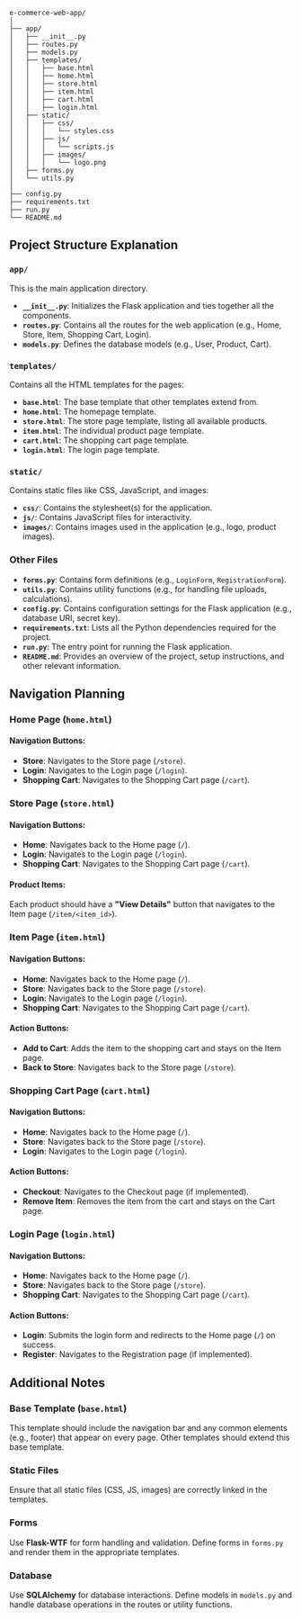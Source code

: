 ```plaintext
e-commerce-web-app/
│
├── app/
│   ├── __init__.py
│   ├── routes.py
│   ├── models.py
│   ├── templates/
│   │   ├── base.html
│   │   ├── home.html
│   │   ├── store.html
│   │   ├── item.html
│   │   ├── cart.html
│   │   ├── login.html
│   ├── static/
│   │   ├── css/
│   │   │   └── styles.css
│   │   ├── js/
│   │   │   └── scripts.js
│   │   ├── images/
│   │   │   └── logo.png
│   ├── forms.py
│   └── utils.py
│
├── config.py
├── requirements.txt
├── run.py
└── README.md
```

## Project Structure Explanation

### `app/`
This is the main application directory.

- **`__init__.py`**: Initializes the Flask application and ties together all the components.
- **`routes.py`**: Contains all the routes for the web application (e.g., Home, Store, Item, Shopping Cart, Login).
- **`models.py`**: Defines the database models (e.g., User, Product, Cart).

### `templates/`
Contains all the HTML templates for the pages:

- **`base.html`**: The base template that other templates extend from.
- **`home.html`**: The homepage template.
- **`store.html`**: The store page template, listing all available products.
- **`item.html`**: The individual product page template.
- **`cart.html`**: The shopping cart page template.
- **`login.html`**: The login page template.

### `static/`
Contains static files like CSS, JavaScript, and images:

- **`css/`**: Contains the stylesheet(s) for the application.
- **`js/`**: Contains JavaScript files for interactivity.
- **`images/`**: Contains images used in the application (e.g., logo, product images).

### Other Files

- **`forms.py`**: Contains form definitions (e.g., `LoginForm`, `RegistrationForm`).
- **`utils.py`**: Contains utility functions (e.g., for handling file uploads, calculations).
- **`config.py`**: Contains configuration settings for the Flask application (e.g., database URI, secret key).
- **`requirements.txt`**: Lists all the Python dependencies required for the project.
- **`run.py`**: The entry point for running the Flask application.
- **`README.md`**: Provides an overview of the project, setup instructions, and other relevant information.

## Navigation Planning

### **Home Page (`home.html`)**

#### **Navigation Buttons:**
- **Store**: Navigates to the Store page (`/store`).
- **Login**: Navigates to the Login page (`/login`).
- **Shopping Cart**: Navigates to the Shopping Cart page (`/cart`).

### **Store Page (`store.html`)**

#### **Navigation Buttons:**
- **Home**: Navigates back to the Home page (`/`).
- **Login**: Navigates to the Login page (`/login`).
- **Shopping Cart**: Navigates to the Shopping Cart page (`/cart`).

#### **Product Items:**
Each product should have a **"View Details"** button that navigates to the Item page (`/item/<item_id>`).

### **Item Page (`item.html`)**

#### **Navigation Buttons:**
- **Home**: Navigates back to the Home page (`/`).
- **Store**: Navigates back to the Store page (`/store`).
- **Login**: Navigates to the Login page (`/login`).
- **Shopping Cart**: Navigates to the Shopping Cart page (`/cart`).

#### **Action Buttons:**
- **Add to Cart**: Adds the item to the shopping cart and stays on the Item page.
- **Back to Store**: Navigates back to the Store page (`/store`).

### **Shopping Cart Page (`cart.html`)**

#### **Navigation Buttons:**
- **Home**: Navigates back to the Home page (`/`).
- **Store**: Navigates back to the Store page (`/store`).
- **Login**: Navigates to the Login page (`/login`).

#### **Action Buttons:**
- **Checkout**: Navigates to the Checkout page (if implemented).
- **Remove Item**: Removes the item from the cart and stays on the Cart page.

### **Login Page (`login.html`)**

#### **Navigation Buttons:**
- **Home**: Navigates back to the Home page (`/`).
- **Store**: Navigates back to the Store page (`/store`).
- **Shopping Cart**: Navigates to the Shopping Cart page (`/cart`).

#### **Action Buttons:**
- **Login**: Submits the login form and redirects to the Home page (`/`) on success.
- **Register**: Navigates to the Registration page (if implemented).

## Additional Notes

### **Base Template (`base.html`)**
This template should include the navigation bar and any common elements (e.g., footer) that appear on every page. Other templates should extend this base template.

### **Static Files**
Ensure that all static files (CSS, JS, images) are correctly linked in the templates.

### **Forms**
Use **Flask-WTF** for form handling and validation. Define forms in `forms.py` and render them in the appropriate templates.

### **Database**
Use **SQLAlchemy** for database interactions. Define models in `models.py` and handle database operations in the routes or utility functions.
